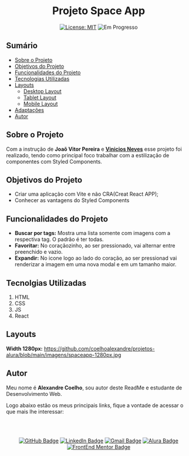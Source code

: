 <h1 align="center"> Projeto Space App </h1>

<div align="center">

  <a href="https://github.com/coelhoalexandre/projeto-alura-space-app/blob/master/LICENSE" target="_blank"><img src="https://img.shields.io/badge/License-MIT-yellow.svg" alt="License: MIT"></a> <img src="https://img.shields.io/badge/Em progresso-blue.svg" alt="Em Progresso">

</div>

## Sumário

- [Sobre o Projeto](#sobre-o-projeto)
- [Objetivos do Projeto](#objetivos-do-projeto)
- [Funcionalidades do Projeto](#funcionalidades-do-projeto)
- [Tecnologias Utilizadas](#tecnolgias-utilizadas)
- [Layouts](#layouts)
  - [Desktop Layout](#desktop-layout)
  - [Tablet Layout](#tablet-layout)
  - [Mobile Layout](#mobile-layout)
- [Adaptações](#adaptações)
- [Autor](#autor)

## Sobre o Projeto

Com a instrução de **Joaõ Vitor Pereira** e [**Vinicios Neves**](https://github.com/viniciosneves) esse projeto foi realizado, tendo como principal foco trabalhar com a estilização de componentes com Styled Components.

## Objetivos do Projeto

- Criar uma aplicação com Vite e não CRA(Creat React APP);
- Conhecer as vantagens do Styled Components

## Funcionalidades do Projeto

- **Buscar por tags:** Mostra uma lista somente com imagens com a respectiva tag. O padrão é ter todas.
- **Favoritar:** No coraçãozinho, ao ser pressionado, vai alternar entre preenchido e vazio.
- **Expandir:** No icone logo ao lado do coração, ao ser pressionad vai renderizar a imagem em uma nova modal e em um tamanho maior.

## Tecnolgias Utilizadas

1. HTML
2. CSS
3. JS
4. React

## Layouts

**Width 1280px:** https://github.com/coelhoalexandre/projetos-alura/blob/main/imagens/spaceapp-1280px.jpg

## Autor

Meu nome é **Alexandre Coelho**, sou autor deste ReadMe e estudante de Desenvolvimento Web. 

Logo abaixo estão os meus principais links, fique a vontade de acessar o que mais lhe interessar:

<br>

<br>

<div align="center">

<a href = "https://github.com/coelhoalexandre"><img src="https://img.shields.io/badge/GitHub-%23333?style=for-the-badge&logo=github&logoColor=white" alt="GitHub Badge"></a>
<a href="https://www.linkedin.com/in/-coelhoalexandre/" target="_blank"><img src="https://img.shields.io/badge/-LinkedIn-%230077B5?style=for-the-badge&logo=linkedin&logoColor=white" alt="LinkedIn Badge"></a>
<a href = "mailto:alexandrecoelhocontato@gmail.com" target="_blank"><img src="https://img.shields.io/badge/-Gmail-critical?style=for-the-badge&logo=gmail&logoColor=white" target="_blank" alt="Gmail Badge"></a>
<a href = "https://cursos.alura.com.br/user/coelhoalexandre" target="_blank"><img src="https://img.shields.io/badge/Alura-0747a6?style=for-the-badge&logo=alura&logoColor=white" target="_blank" alt="Alura Badge"></a>
<a href = "https://www.frontendmentor.io/profile/coelhoalexandre" target="_blank"><img src="https://img.shields.io/badge/Frontend_Mentor-white?style=for-the-badge&logo=frontendmentor&logoColor=blue" alt="FrontEnd Mentor Badge">
